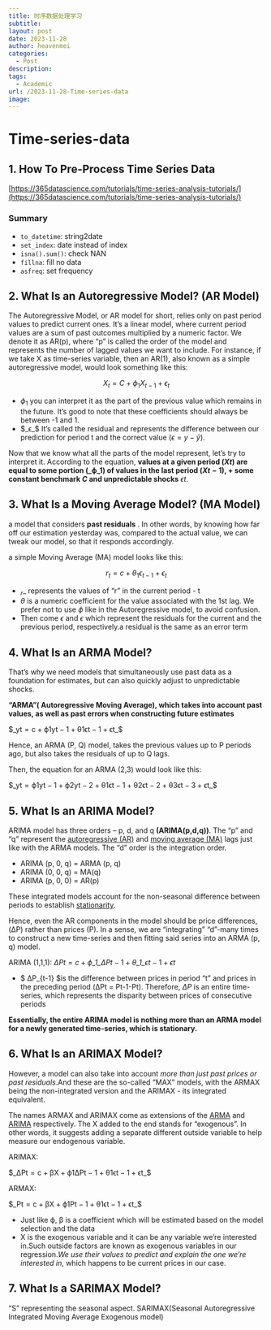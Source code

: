 ```yaml
---
title: 时序数据处理学习
subtitle: 
layout: post
date: 2023-11-28
author: heavenmei
categories:
  - Post
description: 
tags:
  - Academic
url: /2023-11-28-Time-series-data
image:
---
```

# Time-series-data

## 1. How To Pre-Process Time Series Data

[https://365datascience.com/tutorials/time-series-analysis-tutorials/](https://365datascience.com/tutorials/time-series-analysis-tutorials/)

### Summary

- `to_datetime`: string2date
- `set_index`: date instead of index
- `isna().sum()`: check NAN
- `fillna`: fill no data
- `asfreq`: set frequency

## 2. What Is an Autoregressive Model? (AR Model)

The Autoregressive Model, or AR model for short, relies only on past period values to predict current ones. It’s a linear model, where current period values are a sum of past outcomes multiplied by a numeric factor. We denote it as AR(p), where “p” is called the order of the model and represents the number of lagged values we want to include. For instance, if we take X as time-series variable, then an AR(1), also known as a simple autoregressive model, would look something like this:

$$ X_t=C+ {\phi}_1X_{t-1}+{\epsilon}_t $$

- ${\phi}_1$ you can interpret it as the part of the previous value which remains in the future. It’s good to note that these coefficients should always be between -1 and 1.
- $_ϵ_$ It’s called the residual and represents the difference between our prediction for period t and the correct value $(ϵ = y − ŷ)$.

Now that we know what all the parts of the model represent, let’s try to interpret it. According to the equation, **values at a given period (_Xt_) are equal to some portion (_ϕ_1) of values in the last period (_Xt_ − 1), + some constant benchmark _C_ and unpredictable shocks** _ϵt_.

## 3. What Is a Moving Average Model? (MA Model)

a model that considers **past residuals** . In other words, by knowing how far off our estimation yesterday was, compared to the actual value, we can tweak our model, so that it responds accordingly.

a simple Moving Average (MA) model looks like this:

$$ r_t = c + θ_1 ϵ_{t-1} + ϵ_t $$

- $_r$_ represents the values of “r” in the current period - t
- _θ_ is a numeric coefficient for the value associated with the 1st lag. We prefer not to use _ϕ_ like in the Autoregressive model, to avoid confusion.
- Then come _ϵ_ and _ϵ_ which represent the residuals for the current and the previous period, respectively.a residual is the same as an error term

## 4. What Is an ARMA Model?

That’s why we need models that simultaneously use past data as a foundation for estimates, but can also quickly adjust to unpredictable shocks.

**“ARMA”( Autoregressive Moving Average), which takes into account past values, as well as past errors when constructing future estimates**

$_yt = c + ϕ1yt − 1 + θ1ϵt − 1 + ϵt_$

Hence, an ARMA (P, Q) model, takes the previous values up to P periods ago, but also takes the residuals of up to Q lags.

Then, the equation for an ARMA (2,3) would look like this:

$_yt = ϕ1yt − 1 + ϕ2yt − 2 + θ1ϵt − 1 + θ2ϵt − 2 + θ3ϵt − 3 + ϵt_$

## 5. What Is an ARIMA Model?

ARIMA model has three orders – p, d, and q **(ARIMA(p,d,q))**. The “p” and “q” represent the [autoregressive (AR)](https://365datascience.com/tutorials/time-series-analysis-tutorials/autoregressive-model/) and [moving average (MA)](https://365datascience.com/tutorials/time-series-analysis-tutorials/moving-average-model/) lags just like with the ARMA models. The “d” order is the integration order.

- ARIMA (p, 0, q) = ARMA (p, q)
- ARIMA (0, 0, q) = MA(q)
- ARIMA (p, 0, 0) = AR(p)

These integrated models account for the non-seasonal difference between periods to establish [stationarity](https://www.investopedia.com/articles/trading/07/stationary.asp).

Hence, even the AR components in the model should be price differences, (ΔP) rather than prices (P). In a sense, we are “integrating” “d”-many times to construct a new time-series and then fitting said series into an ARMA (p, q) model.

ARIMA (1,1,1): _ΔPt_ = _c_ + _ϕ_1_ΔPt_ − 1 + _θ_1_ϵt_ − 1 + _ϵt_

- $ ΔP_{t-1} $is the difference between prices in period “t” and prices in the preceding period (ΔPt = Pt-1-Pt). Therefore, _ΔP_ is an entire time-series, which represents the disparity between prices of consecutive periods

**Essentially, the entire ARIMA model is nothing more than an ARMA model for a newly generated time-series, which is stationary.**

## 6. What Is an ARIMAX Model?

However, a model can also take into account _more than just past prices or past residuals_.And these are the so-called “MAX” models, with the ARMAX being the non-integrated version and the ARIMAX - its integrated equivalent.

The names ARMAX and ARIMAX come as extensions of the [ARMA](https://365datascience.com/tutorials/time-series-analysis-tutorials/arma-model/) and [ARIMA](https://365datascience.com/tutorials/python-tutorials/arima/) respectively. The X added to the end stands for “exogenous”. In other words, it suggests adding a separate different outside variable to help measure our endogenous variable.

ARIMAX:

$_ΔPt = c + βX + ϕ1ΔPt − 1 + θ1ϵt − 1 + ϵt_$

ARMAX:

$_Pt = c + βX + ϕ1Pt − 1 + θ1ϵt − 1 + ϵt_$

- Just like ϕ, β is a coefficient which will be estimated based on the model selection and the data
- X is the exogenous variable and it can be any variable we’re interested in.Such outside factors are known as exogenous variables in our regression._We use their values to predict and explain the one we’re interested in_, which happens to be current prices in our case.

## 7. What Is a SARIMAX Model?

“S” representing the seasonal aspect. SARIMAX(Seasonal Autoregressive Integrated Moving Average Exogenous model)